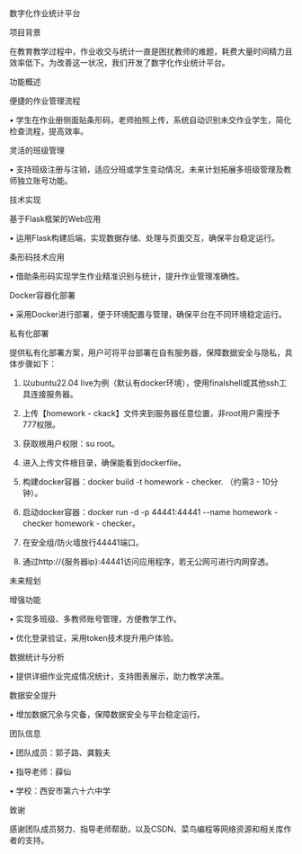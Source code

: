 数字化作业统计平台

项目背景

在教育教学过程中，作业收交与统计一直是困扰教师的难题，耗费大量时间精力且效率低下。为改善这一状况，我们开发了数字化作业统计平台。

功能概述

便捷的作业管理流程

• 学生在作业册侧面贴条形码，老师拍照上传，系统自动识别未交作业学生，简化检查流程，提高效率。

灵活的班级管理

• 支持班级注册与注销，适应分班或学生变动情况，未来计划拓展多班级管理及教师独立账号功能。

技术实现

基于Flask框架的Web应用

• 运用Flask构建后端，实现数据存储、处理与页面交互，确保平台稳定运行。

条形码技术应用

• 借助条形码实现学生作业精准识别与统计，提升作业管理准确性。

Docker容器化部署

• 采用Docker进行部署，便于环境配置与管理，确保平台在不同环境稳定运行。

私有化部署

提供私有化部署方案，用户可将平台部署在自有服务器，保障数据安全与隐私，具体步骤如下：

1. 以ubuntu22.04 live为例（默认有docker环境），使用finalshell或其他ssh工具连接服务器。

2. 上传【homework - ckack】文件夹到服务器任意位置，非root用户需授予777权限。

3. 获取根用户权限：su root。

4. 进入上传文件根目录，确保能看到dockerfile。

5. 构建docker容器：docker build -t homework - checker. （约需3 - 10分钟）。

6. 启动docker容器：docker run -d -p 44441:44441 --name homework - checker homework - checker。

7. 在安全组/防火墙放行44441端口。

8. 通过http://{服务器ip}:44441访问应用程序，若无公网可进行内网穿透。

未来规划

增强功能

• 实现多班级、多教师账号管理，方便教学工作。

• 优化登录验证，采用token技术提升用户体验。

数据统计与分析

• 提供详细作业完成情况统计，支持图表展示，助力教学决策。

数据安全提升

• 增加数据冗余与灾备，保障数据安全与平台稳定运行。

团队信息

• 团队成员：郭子路、龚毅夫

• 指导老师：薛仙

• 学校：西安市第六十六中学

致谢

感谢团队成员努力、指导老师帮助，以及CSDN、菜鸟编程等网络资源和相关库作者的支持。
